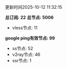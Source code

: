 更新时间2025-10-12 11:32:15

**总订阅: 22**
**总节点: 5006**
- vless节点: 11

**google ping有效节点: 99**
- ss节点: 52
- v2ray节点: 46
- ssr节点: 1
